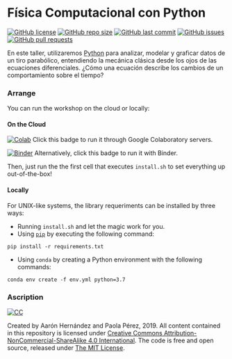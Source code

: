 # Física Computacional con Python

[![GitHub license](https://img.shields.io/github/license/ajcyucatan/fisica-python?style=popout-square)](https://github.com/ajcyucatan/fisica-python/blob/master/LICENSE)
[![GitHub repo size](https://img.shields.io/github/repo-size/ajcyucatan/fisica-python?style=popout-square)](https://github.com/ajcyucatan/fisica-python.git)
[![GitHub last commit](https://img.shields.io/github/last-commit/ajcyucatan/fisica-python?style=popout-square)](https://github.com/ajcyucatan/fisica-python/commits/master)
[![GitHub issues](https://img.shields.io/github/issues/ajcyucatan/fisica-python?style=popout-square)](https://github.com/ajcyucatan/fisica-python/issues)
[![GitHub pull requests](https://img.shields.io/github/issues-pr/ajcyucatan/fisica-python?style=popout-square)](https://github.com/ajcyucatan/fisica-python/pull)

En este taller, utilizaremos [Python](https://www.python.org/) para analizar, modelar y graficar datos de un tiro parabólico, entendiendo la mecánica clásica desde los ojos de las ecuaciones diferenciales. ¿Cómo una ecuación describe los cambios de un comportamiento sobre el tiempo?


### Arrange

You can run the workshop on the cloud or locally:


#### On the Cloud

[![Colab](https://colab.research.google.com/assets/colab-badge.svg)](https://colab.research.google.com/github/ajcyucatan/fisica-python)
Click this badge to run it through Google Colaboratory servers.

[![Binder](https://mybinder.org/badge_logo.svg)](https://mybinder.org/v2/gh/ajcyucatan/fisica-python/master)
Alternatively, click this badge to run it with Binder.

Then, just run the the first cell that executes `install.sh` to set everything up out-of-the-box!


#### Locally

For UNIX-like systems, the library requeriments can be installed by three ways:

* Running `install.sh` and let the magic work for you.
* Using [`pip`](pypi.org/project/pip) by executing the following command:

``` pip install -r requirements.txt ```

* Using `conda` by creating a Python environment with the following commands:

``` conda env create -f env.yml python=3.7 ```


### Ascription

[![CC](http://forthebadge.com/images/badges/cc-nc-sa.svg)](https://creativecommons.org/licenses/by-nc-sa/4.0 "CC BY-NC-SA 4.0")

Created by Aarón Hernández and Paola Pérez, 2019. All content contained in this repository is licensed under [Creative Commons Attribution-NonCommercial-ShareAlike 4.0 International](https://creativecommons.org/licenses/by-nc-sa/4.0 "CC BY-NC-SA 4.0"). The code is free and open source, released under [The MIT License](https://mit-license.org "The MIT License").
